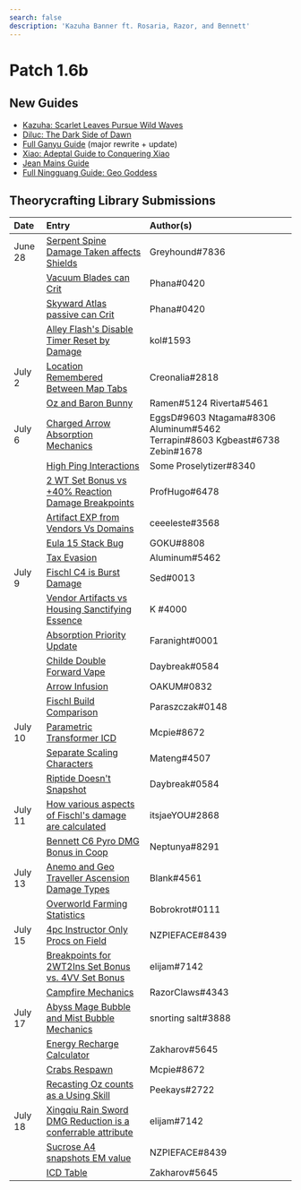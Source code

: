 ```yaml
---
search: false
description: 'Kazuha Banner ft. Rosaria, Razor, and Bennett'
---
```


# Patch 1.6b

## New Guides

- [Kazuha: Scarlet Leaves Pursue Wild Waves](https://keqingmains.com/kazuha/)
- [Diluc: The Dark Side of Dawn](https://keqingmains.com/diluc/)
- [Full Ganyu Guide](https://keqingmains.com/ganyu/) (major rewrite + update)
- [Xiao: Adeptal Guide to Conquering Xiao](https://keqingmains.com/xiao/)
- [Jean Mains Guide](https://keqingmains.com/jean/)
- [Full Ningguang Guide: Geo Goddess](https://keqingmains.com/ningguang/)

## Theorycrafting Library Submissions

| Date | Entry | Author\(s\) |
| :--- | :--- | :--- |
| June 28 | [Serpent Spine Damage Taken affects Shields](../../evidence/equipment/weapons.md#serpent-spine-damage-taken-affects-shields) | Greyhound\#7836 |
|  | [Vacuum Blades can Crit](../../evidence/equipment/weapons.md#vacuum-blades-can-crit) | Phana\#0420 |
|  | [Skyward Atlas passive can Crit](../../evidence/equipment/weapons.md#skyward-atlas-effect-can-crit) | Phana\#0420 |
|  | [Alley Flash's Disable Timer Reset by Damage](../../evidence/equipment/weapons.md#alley-flashs-disable-timer-can-be-reset-by-damage) | kol\#1593 |
| July 2 | [Location Remembered Between Map Tabs](../../evidence/combat-general-mechanics/overworld.md#location-remembered-between-map-tabs) | Creonalia\#2818 |
|  | [Oz and Baron Bunny](../../evidence/characters/electro/fischl.md#oz-and-baron-bunny) | Ramen\#5124 Riverta\#5461 |
| July 6 | [Charged Arrow Absorption Mechanics](../../evidence/combat-mechanics/elemental-effects/elemental-absorption.md#charged-arrow-absorption-mechanics) | EggsD\#9603 Ntagama\#8306 Aluminum\#5462 Terrapin\#8603 Kgbeast\#6738 Zebin\#1678 |
|  | [High Ping Interactions](../../evidence/general-mechanics/bugs.md#high-ping-interactions) | Some Proselytizer\#8340 |
|  | [2 WT Set Bonus vs +40% Reaction Damage Breakpoints](../../evidence/equipment/artifacts.md#breakpoints-for-2-wt-set-bonus-vs-40-reaction-damage-from-4tf-cw-set-bonus) | ProfHugo\#6478 |
|  | [Artifact EXP from Vendors Vs Domains](../../evidence/general-mechanics/lifeskills.md#artifact-exp-from-vendors-vs-domains) | ceeeleste\#3568 |
|  | [Eula 15 Stack Bug](../../evidence/characters/cryo/eula.md#eula-15-stack-bug) | GOKU\#8808 |
|  | [Tax Evasion](../../evidence/combat-mechanics/elemental-effects/elemental-gauge-theory.md#tax-evasion) | Aluminum\#5462 |
| July 9 | [Fischl C4 is Burst Damage](../../evidence/characters/electro/fischl.md#fischl-c4-damage-is-burst-damage) | Sed\#0013 |
|  | [Vendor Artifacts vs Housing Sanctifying Essence](../../evidence/general-mechanics/lifeskills.md#vendor-artifacts-vs-housing-sanctifying-essence) | K \#4000 |
|  | [Absorption Priority Update](../../evidence/combat-mechanics/elemental-effects/elemental-absorption.md#absorption-priority-correction) | Faranight\#0001 |
|  | [Childe Double Forward Vape](../../evidence/characters/hydro/tartaglia.md#childe-double-forward-vape) | Daybreak\#0584 |
|  | [Arrow Infusion](../../evidence/combat-mechanics/elemental-effects/weapon-infusion.md#arrows-are-self-applied-aura-entities) | OAKUM\#0832 |
|  | [Fischl Build Comparison](../../evidence/characters/electro/fischl.md#fischl-build-comparison) | Paraszczak\#0148 |
| July 10 | [Parametric Transformer ICD](../../evidence/equipment/gadgets/parametric-transformer.md#internal-cooldown) | Mcpie\#8672 |
|  | [Separate Scaling Characters](../../evidence/general-mechanics/attributes/scaling.md#separate-scaling-characters) | Mateng\#4507 |
|  | [Riptide Doesn't Snapshot](../../evidence/characters/hydro/tartaglia.md#riptide-does-not-snapshot) | Daybreak\#0584 |
| July 11 | [How various aspects of Fischl's damage are calculated](../../evidence/characters/electro/fischl.md#how-various-aspects-of-fischls-damage-are-calculated) | itsjaeYOU\#2868 |
|  | [Bennett C6 Pyro DMG Bonus in Coop](../../evidence/characters/pyro/bennett.md#c6-bennett-pyro-dmg-bonus-in-coop) | Neptunya\#8291 |
| July 13 | [Anemo and Geo Traveller Ascension Damage Types](../../evidence/characters/geo/traveler-geo.md#geo-traveler-a4-does-not-count-as-normal-attack) | Blank\#4561 |
|  | [Overworld Farming Statistics](../../evidence/general-mechanics/lifeskills.md#overworld-farming-statistics) | Bobrokrot\#0111 |
| July 15 | [4pc Instructor Only Procs on Field](../../evidence/equipment/artifacts.md#4pc-instructor-only-procs-on-field) | NZPIEFACE\#8439 |
|  | [Breakpoints for 2WT2Ins Set Bonus vs. 4VV Set Bonus](../../evidence/equipment/artifacts.md#breakpoints-for-2wt-2-ins-set-bonus-vs-4vv-set-bonus) | elijam\#7142 |
|  | [Campfire Mechanics](../../evidence/general-mechanics/lifeskills.md#campfires-act-like-1u-of-pyro-aura) | RazorClaws\#4343 |
| July 17 | [Abyss Mage Bubble and Mist Bubble Mechanics](../../evidence/combat-mechanics/enemy-mechanics/enemy-interactions.md#hydro-abyss-mage-bubble-persists-on-swap) | snorting salt\#3888 |
|  | [Energy Recharge Calculator](../../resources/calculators.md#energy-recharge-calculator) | Zakharov\#5645 |
|  | [Crabs Respawn](../../general-mechanics/lifeskills.md#crabs-respawn) | Mcpie\#8672 |
|  | [Recasting Oz counts as a Using Skill](../../evidence/characters/electro/fischl.md#resummoning-oz-while-hes-still-active-counts-as-using-an-elemental-skill) | Peekays\#2722 |
| July 18 | [Xingqiu Rain Sword DMG Reduction is a conferrable attribute](../../evidence/characters/hydro/xingqiu.md#xingqiu-rain-sword-dmg-reduction-is-a-conferrable-attribute) | elijam\#7142 |
|  | [Sucrose A4 snapshots EM value](../../evidence/characters/anemo/sucrose.md#sucrose-a4-snapshots-em-value) | NZPIEFACE\#8439 |
|  | [ICD Table](../../combat-mechanics/elemental-effects/internal-cooldown-of-elemental-application.md#internal-cooldown-table) | Zakharov\#5645 |
